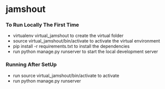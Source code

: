 # jamshout

### To Run Locally The First Time
- virtualenv virtual_jamshout to create the virtual folder
- source virtual_jamshout/bin/activate to activate the virtual environment
- pip install -r requirements.txt to install the dependencies
- run python manage.py runserver to start the local development server

### Running After SetUp
- run source virtual_jamshout/bin/activate to activate
- run python manage.py runserver
